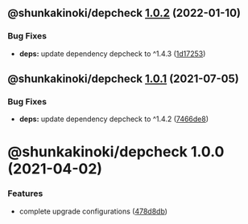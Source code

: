 ## @shunkakinoki/depcheck [1.0.2](https://github.com/shunkakinoki/configurations/compare/@shunkakinoki/depcheck@1.0.1...@shunkakinoki/depcheck@1.0.2) (2022-01-10)

### Bug Fixes

- **deps:** update dependency depcheck to ^1.4.3 ([1d17253](https://github.com/shunkakinoki/configurations/commit/1d17253d8b6e0b55de0414233c2221396272cebf))

## @shunkakinoki/depcheck [1.0.1](https://github.com/shunkakinoki/configurations/compare/@shunkakinoki/depcheck@1.0.0...@shunkakinoki/depcheck@1.0.1) (2021-07-05)

### Bug Fixes

- **deps:** update dependency depcheck to ^1.4.2 ([7466de8](https://github.com/shunkakinoki/configurations/commit/7466de812c84e0f152a5ba2ca603e74396a33333))

# @shunkakinoki/depcheck 1.0.0 (2021-04-02)

### Features

- complete upgrade configurations ([478d8db](https://github.com/shunkakinoki/configurations/commit/478d8db3afc1157e242d47bc9439256b18849952))
